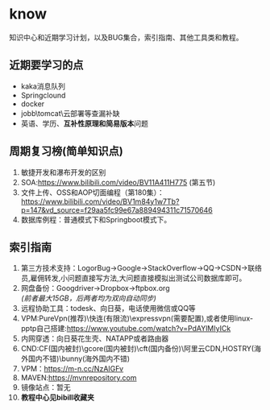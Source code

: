 # know
知识中心和近期学习计划，以及BUG集合，索引指南、其他工具类和教程。

## 近期要学习的点
* kaka消息队列
* Springclound
* docker
* jobb\tomcat\云部署等查漏补缺
* 英语、学历、**互补性原理和简易版本**问题

## 周期复习榜(简单知识点)
1. 敏捷开发和瀑布开发的区别  
2. SOA:https://www.bilibili.com/video/BV11A411H775 (第五节)  
3. 文件上传、OSS和AOP切面编程（第180集）：  
https://www.bilibili.com/video/BV1m84y1w7Tb?p=147&vd_source=f29aa5fc99e67a889494311c71570646  
4. 数据库例程：普通模式下和Springboot模式下。
  
## 索引指南
1. 第三方技术支持：LogorBug->Google->StackOverflow->QQ->CSDN->联络员,雇佣转发,小问题直接写方法,大问题直接模拟出测试公司数据库即可。
2. 网盘备份：Googdriver->Dropbox->ftpbox.org    
  *(前者最大15GB，后两者均为双向自动同步)*
3. 远程协助工具：todesk、向日葵，电话使用微信或QQ等
4. VPM:PureVpn(推荐)\快连(有限流)\expressvpn(需要配置),或者使用linux-pptp自己搭建:https://www.youtube.com/watch?v=PdAYlMIyICk
5. 内网穿透：向日葵花生壳、NATAPP或者路由器
6. CND:CF(国内被封)\gcore(国内被封)\cft(国内备份)\阿里云CDN,HOSTRY(海外国内不错)\bunny(海外国内不错)  
7. VPM：https://m-n.cc/NzAIGFv
8. MAVEN:https://mvnrepository.com   
9. 镜像站点：暂无  
10. **教程中心见bibill收藏夹**  


